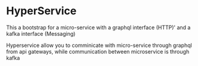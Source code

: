 # HyperService
This a bootstrap for a micro-service with a graphql interface (HTTP)' and a kafka interface (Messaging) 

Hyperservice allow you to comminicate with micro-service through graphql from api gateways, while communication between microservice is through kafka


